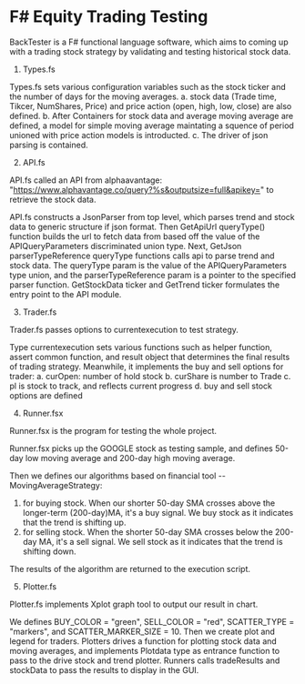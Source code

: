 # F# Equity Trading Testing

BackTester is a F# functional language software, which aims to coming up with a trading stock strategy by validating and testing historical stock data. 

1. Types.fs

Types.fs sets various configuration variables such as the stock ticker and the number of days for the moving averages. 
  a.  stock data (Trade time, Tikcer, NumShares, Price) and price action (open, high, low, close) are also defined.
  b.  After Containers for stock data and average moving average are defined, a model for simple moving average maintating a squence of period unioned with price action models is introducted. 
  c. The driver of json parsing is contained. 

2. API.fs

API.fs called an API from alphaavantage: "https://www.alphavantage.co/query?%s&outputsize=full&apikey=" to retrieve the stock data.

API.fs constructs a JsonParser from top level, which parses trend and stock data to generic structure if json format. Then GetApiUrl queryType() function builds the url to fetch data from based off the value of the APIQueryParameters discriminated union type. Next, GetJson parserTypeReference queryType functions calls api to parse trend and stock data. The queryType param is the value of the APIQueryParameters type union, and the parserTypeReference param is a pointer to the specified parser function. GetStockData ticker and GetTrend ticker formulates the entry point to the API module. 

3. Trader.fs

Trader.fs passes options to currentexecution to test strategy.

Type currentexecution sets various functions such as helper function, assert common function, and result object that determines the final results of trading strategy. Meanwhile, it implements the buy and sell options for trader:
  a. curOpen: number of hold stock
  b. curShare is number to Trade
  c. pl is stock to track, and reflects current progress
  d. buy and sell stock options are defined
  
4. Runner.fsx

Runner.fsx is the program for testing the whole project. 

Runner.fsx picks up the GOOGLE stock as testing sample, and defines 50-day low moving average and 200-day high moving average.

Then we defines our algorithms based on financial tool -- MovingAverageStrategy:
  1. for buying stock. When our shorter 50-day SMA crosses above the longer-term (200-day)MA, it's a buy signal. We buy stock as it indicates that the trend is shifting up.
  2. for selling stock. When the shorter 50-day SMA crosses below the 200-day MA, it's a sell signal. We sell stock as it indicates that the trend is shifting down.
  
 The results of the algorithm are returned to the execution script. 

  
 5. Plotter.fs
 
 Plotter.fs implements Xplot graph tool to output our result in chart.
 
 We defines BUY_COLOR = "green", SELL_COLOR = "red", SCATTER_TYPE = "markers", and SCATTER_MARKER_SIZE = 10. Then we create plot and legend for traders. 
 Plotters drives a function for plotting stock data and moving averages, and implements Plotdata type as entrance function to pass to the drive stock and trend plotter. 
 Runners calls tradeResults and stockData to pass the results to display in the GUI.
